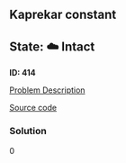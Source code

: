 ## Kaprekar constant

## State: :cloud: **Intact**

**ID: 414**

[Problem Description](https://projecteuler.net/problem=414)

[Source code](main.cpp)

### Solution
0